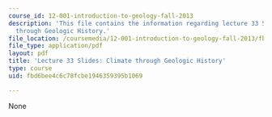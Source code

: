 ```yaml
---
course_id: 12-001-introduction-to-geology-fall-2013
description: 'This file contains the information regarding lecture 33 Slides: Climate
  through Geologic History.'
file_location: /coursemedia/12-001-introduction-to-geology-fall-2013/fbd6bee4c6c78fcbe1946359395b1069_MIT12_001F13_Lec33slides.pdf
file_type: application/pdf
layout: pdf
title: 'Lecture 33 Slides: Climate through Geologic History'
type: course
uid: fbd6bee4c6c78fcbe1946359395b1069

---
```

None